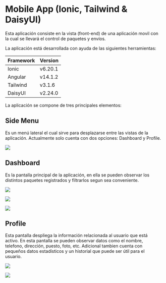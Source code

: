 # Mobile App (Ionic, Tailwind & DaisyUI)

Esta aplicación consiste en la vista (front-end) de una aplicación movil con la cual se llevará el control de paquetes y envíos.

La aplicación está desarrollada con ayuda de las siguientes herramientas:

|Framework| Version |
|-------- |-------- |
|Ionic    | v6.20.1 |
|Angular  | v14.1.2 |
|Tailwind | v3.1.6  |
|DaisyUI  | v2.24.0 |

La aplicación se compone de tres principales elementos:

## Side Menu

Es un menú lateral el cual sirve para desplazarse entre las vistas de la aplicación.  Actualmente solo cuenta con dos opciones: Dashboard y Profile.

![](https://i.imgur.com/VEB20yZ.png)

## Dashboard

Es la pantalla principal de la aplicación, en ella se pueden observar los distintos paquetes registrados y filtrarlos segun sea conveniente.

![](https://i.imgur.com/896JWft.png)

![](https://i.imgur.com/pUBf03u.png)

![](https://i.imgur.com/9d3qpq4.png)

## Profile

Esta pantalla despliega la información relacionada al usuario que está activo.  En esta pantalla se pueden observar datos como el nombre, telefono, dirección, puesto, foto, etc.  Adicional tambien cuenta con pequeños datos estadísticos y un historial que puede ser útil para el usuario.

![](https://i.imgur.com/1fIv7O6.png)

![](https://i.imgur.com/zIqlxpJ.png)
